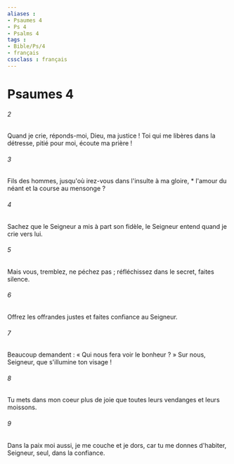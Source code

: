 ```yaml
---
aliases : 
- Psaumes 4
- Ps 4
- Psalms 4
tags : 
- Bible/Ps/4
- français
cssclass : français
---
```


# Psaumes 4

###### 2
Quand je crie, réponds-moi, Dieu, ma justice ! Toi qui me libères dans la détresse, pitié pour moi, écoute ma prière !
###### 3
Fils des hommes, jusqu'où irez-vous dans l'insulte à ma gloire, * l'amour du néant et la course au mensonge ?
###### 4
Sachez que le Seigneur a mis à part son fidèle, le Seigneur entend quand je crie vers lui.
###### 5
Mais vous, tremblez, ne péchez pas ; réfléchissez dans le secret, faites silence.
###### 6
Offrez les offrandes justes et faites confiance au Seigneur.
###### 7
Beaucoup demandent : « Qui nous fera voir le bonheur ? » Sur nous, Seigneur, que s'illumine ton visage !
###### 8
Tu mets dans mon coeur plus de joie que toutes leurs vendanges et leurs moissons.
###### 9
Dans la paix moi aussi, je me couche et je dors, car tu me donnes d'habiter, Seigneur, seul, dans la confiance.
